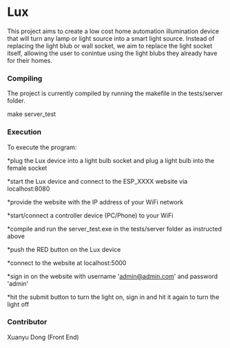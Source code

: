 # Lux

This project aims to create a low cost home automation illumination device that will turn any lamp or light source into a smart light source. Instead of replacing the light blub or wall socket, we aim to replace the light socket itself, allowing the user to conintue using the light blubs they already have for their homes. 

<h3>Compiling</h3>

The project is currently compiled by running the makefile in the tests/server folder.

make server_test

<h3>Execution</h3>

To execute the program:

*plug the Lux device into a light bulb socket and plug a light bulb into the female socket

*start the Lux device and connect to the ESP_XXXX website via localhost:8080

*provide the website with the IP address of your WiFi network

*start/connect a controller device (PC/Phone) to your WiFi

*compile and run the server_test.exe in the tests/server folder as instructed above

*push the RED button on the Lux device

*connect to the website at localhost:5000

*sign in on the website with username 'admin@admin.com' and password 'admin'

*hit the submit button to turn the light on, sign in and hit it again to turn the light off

<h3>Contributor</h3>
Xuanyu Dong (Front End)
